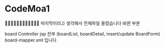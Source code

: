 # CodeMoa1
👨‍💻👨‍💻👨‍💻👨‍💻👨‍💻👨‍💻
마지막이라고 생각해서 전체파일 올렸습니다
바뀐 부분

board Controller
jsp 전부 (boardList, boardDetail, insert/update BoardForm)
board-mapper.xml 입니다
